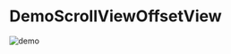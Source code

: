 # DemoScrollViewOffsetView
![demo](https://user-images.githubusercontent.com/61532729/172397591-c26463bd-7a82-418a-8c20-876f080647d0.gif)
